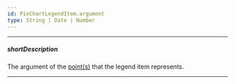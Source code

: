 ```yaml
---
id: PieChartLegendItem.argument
type: String | Date | Number
---
```

---
##### shortDescription
The argument of the [point(s)](/api-reference/50%20Common/Object%20Structures/PieChartLegendItem/points.md '/Documentation/ApiReference/Common/Object_Structures/PieChartLegendItem/#points') that the legend item represents.

---
